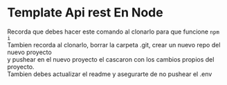 # Template Api rest En Node

Recorda que debes hacer este comando al clonarlo para que funcione `npm i` \
Tambien recorda al clonarlo, borrar la carpeta .git, crear un nuevo repo del nuevo proyecto \
y pushear en el nuevo proyecto el cascaron con los cambios propios del proyecto. \
Tambien debes actualizar el readme y asegurarte de no pushear el .env

